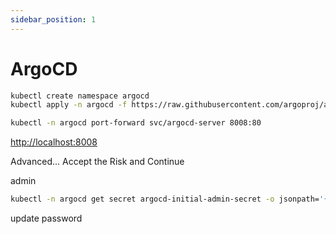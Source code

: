 ```yaml
---
sidebar_position: 1
---
```


# ArgoCD

```bash
kubectl create namespace argocd
kubectl apply -n argocd -f https://raw.githubusercontent.com/argoproj/argo-cd/stable/manifests/install.yaml
```

```bash
kubectl -n argocd port-forward svc/argocd-server 8008:80
```

[http://localhost:8008](http://localhost:8008)

Advanced... Accept the Risk and Continue

admin

```bash
kubectl -n argocd get secret argocd-initial-admin-secret -o jsonpath='{.data.password}' | base64 -d; echo
```

update password
